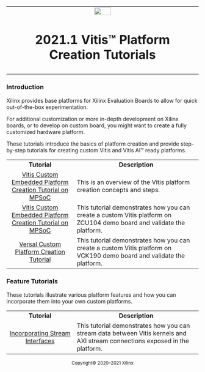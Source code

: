 <table class="sphinxhide">
 <tr>
   <td align="center"><img src="https://www.xilinx.com/content/dam/xilinx/imgs/press/media-kits/corporate/xilinx-logo.png" width="30%"/><h1>2021.1 Vitis™ Platform Creation Tutorials</h1>
   </td>
 </tr>
 <tr>
 <td>
 </td>
 </tr>
</table>

### Introduction

Xilinx provides base platforms for Xilinx Evaluation Boards to allow for quick out-of-the-box experimentation.

For additional customization or more in-depth development on Xilinx boards, or to develop on custom board, you might want to create a fully customized hardware platform.

These tutorials introduce the basics of platform creation and provide step-by-step tutorials for creating custom Vitis and Vitis AI™ ready platforms.

<table style="width:100%">
 <tr>
 <td width="35%" align="center"><b>Tutorial</b>
 <td width="65%" align="center"><b>Description</b>
 </tr>
 <tr>
 <td align="center"><a href="./Introduction/01-Overview/README.md">Vitis Custom Embedded Platform Creation Tutorial on MPSoC</a></td>
 <td>This is an overview of the Vitis platform creation concepts and steps.</td>
 </tr>

 <tr>
 <td align="center"><a href="./Introduction/02-Edge-AI-ZCU104/README.md">Vitis Custom Embedded Platform Creation Tutorial on MPSoC</a></td>
 <td>This tutorial demonstrates how you can create a custom Vitis platform on ZCU104 demo board and validate the platform.</td>
 </tr>

 <tr>
 <td align="center"><a href="./Introduction/03_Edge_VCK190/README.md">Versal Custom Platform Creation Tutorial</a></td>
 <td>This tutorial demonstrates how you can create a custom Vitis platform on VCK190 demo board and validate the platform.</td>
 </tr>

 </table>

### Feature Tutorials

These tutorials illustrate various platform features and how you can incorporate them into your own custom platforms.

<table style="width:100%">
 <tr>
 <td width="35%" align="center"><b>Tutorial</b>
 <td width="65%" align="center"><b>Description</b>
 </tr>
 <tr>
 <td align="center"><a href="./Feature_Tutorials/01_platform_creation_streaming_ip/">Incorporating Stream Interfaces</a></td>
 <td>This tutorial demonstrates how you can stream data between Vitis kernels and AXI stream connections exposed in the platform.</td>
 </tr>
 </table>

<p align="center"><sup>Copyright&copy; 2020–2021 Xilinx</sup></p>
